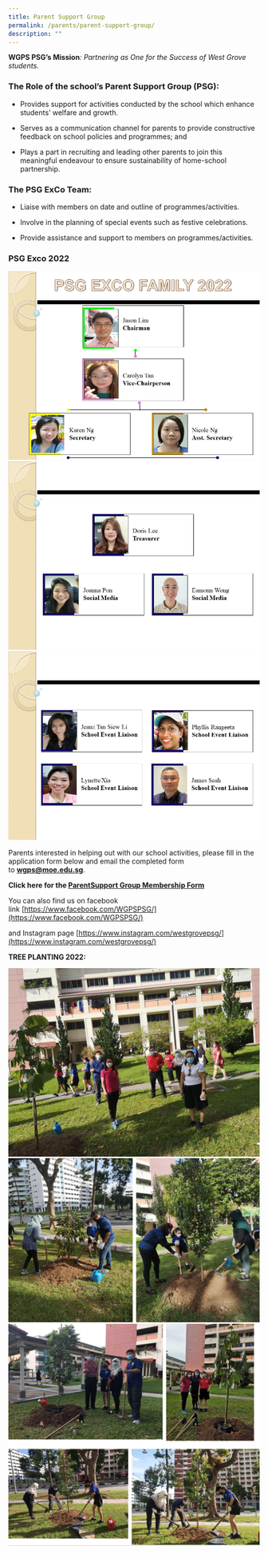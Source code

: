 ```yaml
---
title: Parent Support Group
permalink: /parents/parent-support-group/
description: ""
---
```

**WGPS PSG’s Mission**_: Partnering as One for the_ _Success of West Grove students._    

### The Role of the school’s Parent Support Group (PSG):

* Provides support for activities conducted by the school which enhance students’ welfare and growth.

* Serves as a communication channel for parents to provide constructive feedback on school policies and programmes; and

* Plays a part in recruiting and leading other parents to join this meaningful endeavour to ensure sustainability of home-school partnership.

### The PSG ExCo Team: 

* Liaise with members on date and outline of programmes/activities.

* Involve in the planning of special events such as festive celebrations.

* Provide assistance and support to members on programmes/activities.

### PSG Exco 2022

![](/images/PSG%20Exco%202022.jpg)
![](/images/PSG%20Exco%202022-2.jpg)
![](/images/PSG%20Exco%202022-3.jpg)

Parents interested in helping out with our school activities, please fill in the application form below and email the completed form to [**wgps@moe.edu.sg**](mailto:wgps@moe.edu.sg).  

**Click here for the [ParentSupport Group Membership Form](/files/PSG_Application_Form_updated.pdf)**

You can also find us on facebook link [https://www.facebook.com/WGPSPSG/](https://www.facebook.com/WGPSPSG/)

and Instagram page [https://www.instagram.com/westgrovepsg/](https://www.instagram.com/westgrovepsg/)

**TREE PLANTING 2022:**

![](/images/tree-planting1.jpg)
![](/images/tree-planting2.png)
![](/images/tree-planting3.png)